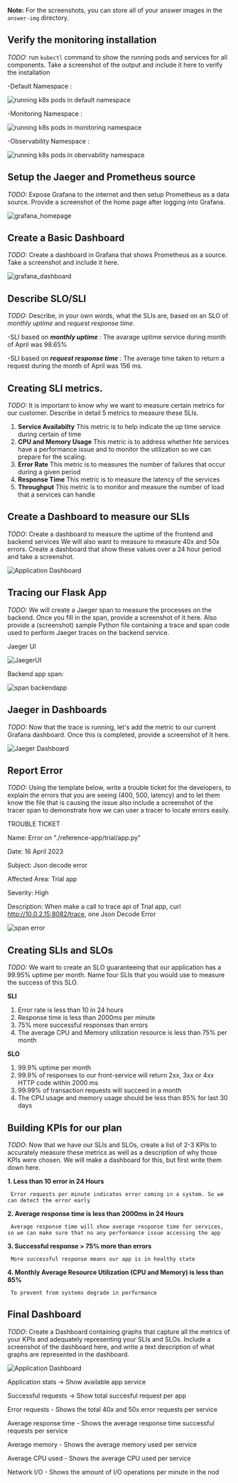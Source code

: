 **Note:** For the screenshots, you can store all of your answer images in the `answer-img` directory.

## Verify the monitoring installation

*TODO:* run `kubectl` command to show the running pods and services for all components. Take a screenshot of the output and include it here to verify the installation

-Default Namespace :

![running k8s pods in default namespace](https://user-images.githubusercontent.com/88302867/231969936-63a94f7f-136a-4c81-b40e-80073f2a191d.PNG)

-Monitoring Namespace :

![running k8s pods in monitoring namespace](https://user-images.githubusercontent.com/88302867/231970097-95e7dd12-c90e-4e7d-93bc-754ee81cbdbd.PNG)

-Observability Namespace :

![running k8s pods in obervability namespace](https://user-images.githubusercontent.com/88302867/232361625-7c6a26c2-f46b-4b83-8ae7-bcf75eb39363.PNG)



## Setup the Jaeger and Prometheus source
*TODO:* Expose Grafana to the internet and then setup Prometheus as a data source. Provide a screenshot of the home page after logging into Grafana.

![grafana_homepage](https://user-images.githubusercontent.com/88302867/232175181-860c6a79-7011-4c52-9d10-af5e007940f5.PNG)



## Create a Basic Dashboard
*TODO:* Create a dashboard in Grafana that shows Prometheus as a source. Take a screenshot and include it here.

![grafana_dashboard](https://user-images.githubusercontent.com/88302867/232175687-699dbbae-266e-4d0c-be26-5f7536dd18b0.PNG)


## Describe SLO/SLI
*TODO:* Describe, in your own words, what the SLIs are, based on an SLO of *monthly uptime* and *request response time*.

-SLI based on ***monthly uptime*** :
 The avarage uptime service during month of April was 98.65%

-SLI based on ***request response time*** :
 The average time taken to return a request during the month of April was 156 ms.

## Creating SLI metrics.
*TODO:* It is important to know why we want to measure certain metrics for our customer. Describe in detail 5 metrics to measure these SLIs. 

1. **Service Availabilty** This metric is to help indicate the up time service during certain of time
2. **CPU and Memory Usage** This metric is to address whether hte services have a performance issue and to monitor the utilization so we can prepare for the scaling.
3. **Error Rate** This metric is to measures the number of failures that occur during a given period 
4. **Response Time** This metric is to measure the latency of the services
5. **Throughput** This metric is to monitor and measure the number of load that a services can handle


## Create a Dashboard to measure our SLIs
*TODO:* Create a dashboard to measure the uptime of the frontend and backend services We will also want to measure to measure 40x and 50x errors. Create a dashboard that show these values over a 24 hour period and take a screenshot.

![Application Dashboard](https://user-images.githubusercontent.com/88302867/232179596-488ba30f-0495-49c5-ac79-f8962f1b2474.PNG)


## Tracing our Flask App
*TODO:*  We will create a Jaeger span to measure the processes on the backend. Once you fill in the span, provide a screenshot of it here. Also provide a (screenshot) sample Python file containing a trace and span code used to perform Jaeger traces on the backend service.

Jaeger UI 

![JaegerUI](https://user-images.githubusercontent.com/88302867/232944587-41b66cf8-27b2-4ca0-98cd-1998174c0313.PNG)


Backend app span:

![span backendapp](https://user-images.githubusercontent.com/88302867/232370784-169e69c7-c50a-4275-82b6-52545f2e4081.PNG)


## Jaeger in Dashboards
*TODO:* Now that the trace is running, let's add the metric to our current Grafana dashboard. Once this is completed, provide a screenshot of it here.

![Jaeger Dashboard](https://user-images.githubusercontent.com/88302867/232376469-d99a90dd-d8e7-42bf-8710-ec05cdeac78a.PNG)


## Report Error
*TODO:* Using the template below, write a trouble ticket for the developers, to explain the errors that you are seeing (400, 500, latency) and to let them know the file that is causing the issue also include a screenshot of the tracer span to demonstrate how we can user a tracer to locate errors easily.

TROUBLE TICKET

Name: Error on "./reference-app/trial/app.py"

Date: 16 April 2023 

Subject: Json decode error

Affected Area: Trial app

Severity: High

Description: When make a call to trace api of Trial app, curl http://10.0.2.15:8082/trace, one Json Decode Error

![span error](https://user-images.githubusercontent.com/88302867/232377217-a00ee6cd-9561-4e36-b85f-433229197dd5.PNG)


## Creating SLIs and SLOs
*TODO:* We want to create an SLO guaranteeing that our application has a 99.95% uptime per month. Name four SLIs that you would use to measure the success of this SLO.

**SLI**
1. Error rate is less than 10 in 24 hours
2. Response time is less than 2000ms per minute
3. 75% more successful responses than errors
4. The average CPU and Memory utilization resource is less than 75% per month

**SLO**
1. 99.9% uptime per month
2. 99.9% of responses to our front-service will return 2xx, 3xx or 4xx HTTP code within 2000 ms
3. 99.99% of transaction requests will succeed in a month
4. The CPU usage and memory usage should be less than 85% for last 30 days

## Building KPIs for our plan
*TODO*: Now that we have our SLIs and SLOs, create a list of 2-3 KPIs to accurately measure these metrics as well as a description of why those KPIs were chosen. We will make a dashboard for this, but first write them down here.

**1. Less than 10 error in 24 Hours**

     Error requests per minute indicates error coming in a system. So we can detect the error early
     
**2. Average response time is less than 2000ms in 24 Hours**

     Average response time will show average response time for services, so we can make sure that no any performance issue accessing the app
     
**3. Successful response > 75% more than errors**

     More successful response means our app is in healthy state
     
**4. Monthly Average Resource Utilization (CPU and Memory) is less than 85%**

     To prevent from systems degrade in performance 
     
## Final Dashboard
*TODO*: Create a Dashboard containing graphs that capture all the metrics of your KPIs and adequately representing your SLIs and SLOs. Include a screenshot of the dashboard here, and write a text description of what graphs are represented in the dashboard.  

![Application Dashboard](https://user-images.githubusercontent.com/88302867/232380187-a12f8163-25c2-46e7-b2b1-c1b712bb2a6c.PNG)

Application stats -> Show available app service

Successful requests -> Show total succesful request per app

Error requests - Shows the total 40x and 50x error requests per service

Average response time - Shows the average response time successful requests per service

Average memory - Shows the average memory used per service

Average CPU used - Shows the average CPU used per service

Network I/O - Shows the amount of I/O operations per minute in the nod


